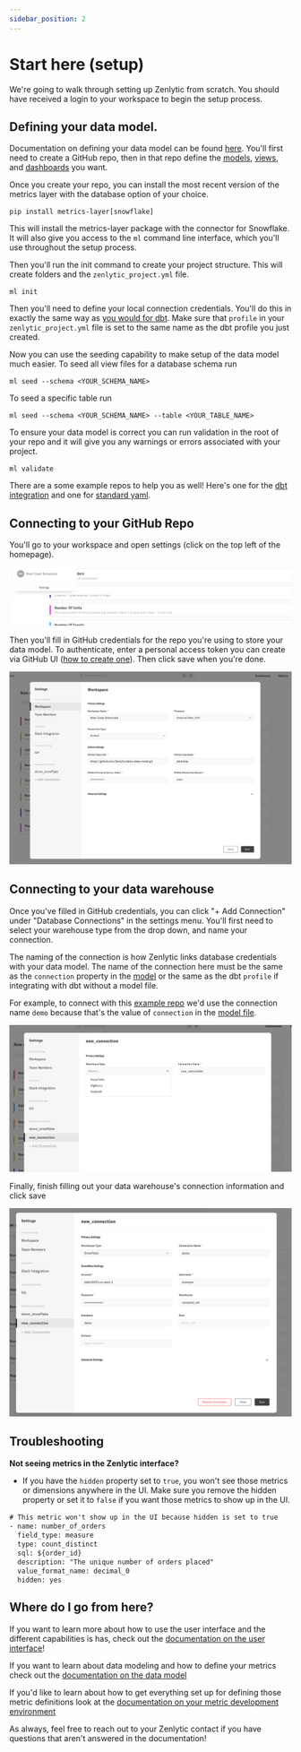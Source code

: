 ```yaml
---
sidebar_position: 2
---
```


# Start here (setup)

We're going to walk through setting up Zenlytic from scratch. You should have received a login to your workspace to begin the setup process.


## Defining your data model.

Documentation on defining your data model can be found [here](./4_data_modeling/1_data_modeling.md). You'll first need to create a GitHub repo, then in that repo define the [models](./4_data_modeling/2_model.md), [views](./4_data_modeling/5_view.md), and [dashboards](./4_data_modeling/3_dashboard.md) you want. 

Once you create your repo, you can install the most recent version of the metrics layer with the database option of your choice.
```
pip install metrics-layer[snowflake]
``` 

This will install the metrics-layer package with the connector for Snowflake. It will also give you access to the `ml` command line interface, which you'll use throughout the setup process.

Then you'll run the init command to create your project structure. This will create folders and the `zenlytic_project.yml` file. 
```
ml init
```

Then you'll need to define your local connection credentials. You'll do this in exactly the same way as [you would for dbt](https://docs.getdbt.com/dbt-cli/configure-your-profile). Make sure that `profile` in your `zenlytic_project.yml` file is set to the same name as the dbt profile you just created.


Now you can use the seeding capability to make setup of the data model much easier. To seed all view files for a database schema run
```
ml seed --schema <YOUR_SCHEMA_NAME>
``` 
To seed a specific table run 
```
ml seed --schema <YOUR_SCHEMA_NAME> --table <YOUR_TABLE_NAME>
```

To ensure your data model is correct you can run validation in the root of your repo and it will give you any warnings or errors associated with your project.
```
ml validate
```

There are a some example repos to help you as well! Here's one for the [dbt integration](https://github.com/Zenlytic/jaffle_shop) and one for [standard yaml](https://github.com/Zenlytic/demo-data-model).



## Connecting to your GitHub Repo  

You'll go to your workspace and open settings (click on the top left of the homepage).

![open-settings](assets/open-settings.png)


Then you'll fill in GitHub credentials for the repo you're using to store your data model. To authenticate, enter a personal access token you can create via GitHub UI ([how to create one](https://docs.github.com/en/authentication/keeping-your-account-and-data-secure/creating-a-personal-access-token)). Then click save when you're done.

![enter-github-creds](assets/enter-github-creds.png)



## Connecting to your data warehouse

Once you've filled in GitHub credentials, you can click "+ Add Connection" under "Database Connections" in the settings menu. You'll first need to select your warehouse type from the drop down, and name your connection. 

The naming of the connection is how Zenlytic links database credentials with your data model. The name of the connection here must be the same as the `connection` property in the [model](./4_data_modeling/2_model.md) or the same as the dbt `profile` if integrating with dbt without a model file. 

For example, to connect with this [example repo](https://github.com/Zenlytic/demo-data-model) we'd use the connection name `demo` because that's the value of `connection` in the [model file](https://github.com/Zenlytic/demo-data-model/blob/master/models/pure_organics_model.yml).  

![create-connection](assets/create-connection.png)


Finally, finish filling out your data warehouse's connection information and click save

![finish-connection](assets/finish-connection.png)


## Troubleshooting

**Not seeing metrics in the Zenlytic interface?**
* If you have the `hidden` property set to `true`, you won't see those metrics or dimensions anywhere in the UI. Make sure you remove the hidden property or set it to `false` if you want those metrics to show up in the UI. 

```
# This metric won't show up in the UI because hidden is set to true
- name: number_of_orders
  field_type: measure
  type: count_distinct
  sql: ${order_id}
  description: "The unique number of orders placed"
  value_format_name: decimal_0
  hidden: yes
```


## Where do I go from here?

If you want to learn more about how to use the user interface and the different capabilities is has, check out the [documentation on the user interface](./3_zenlytic_ui/1_using_zenlytic.md)!

If you want to learn about data modeling and how to define your metrics check out the [documentation on the data model](./4_data_modeling/1_data_modeling.md)

If you'd like to learn about how to get everything set up for defining those metric definitions look at the [documentation on your metric development environment](./5_development_environment/1_development_environment.md)

As always, feel free to reach out to your Zenlytic contact if you have questions that aren't answered in the documentation!
